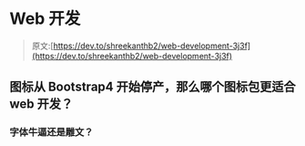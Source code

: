 # Web 开发

> 原文:[https://dev.to/shreekanthb2/web-development-3j3f](https://dev.to/shreekanthb2/web-development-3j3f)

## [](#icons-are-discontinued-from-bootstrap4-so-which-icon-pack-works-better-for-web-development)图标从 Bootstrap4 开始停产，那么哪个图标包更适合 web 开发？

### [](#font-awesome-or-glyphicons)字体牛逼还是雕文？